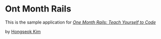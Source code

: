 # Ont Month Rails

This is the sample application for
[*One Month Rails: Teach Yourself to Code*](http://onemonthrails.com)

by [Hongseok Kim](http://hongdol.net)